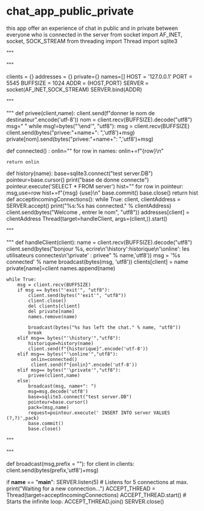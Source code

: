 # chat_app_public_private
this app offer an experience of chat in public and in private between everyone who is connected in the server 
from socket import AF_INET, socket, SOCK_STREAM
from threading import Thread
import sqlite3

""" 





"""

clients  = {}
addresses = {}
private={}
names=[]
HOST = '127.0.0.1'
PORT = 5545
BUFFSIZE = 1024
ADDR = (HOST,PORT)
SERVER = socket(AF_INET,SOCK_STREAM)
SERVER.bind(ADDR)

"""

"""
def privee(client,name):
    client.send(f"donner le nom de destinateur".encode('utf-8'))
    nom = client.recv(BUFFSIZE).decode("utf8")
    msg=" "
    while msg!=bytes("'\end'", "utf8"):
        msg = client.recv(BUFFSIZE)
        client.send(bytes("privee:"+name+": ",'utf8')+msg)
        private[nom].send(bytes("privee:"+name+": ",'utf8')+msg)
        

def connected() :
    onlin=""
    for row in names:
        onlin+=f"{row}\n"
   
    return onlin

def history(name):
    base=sqlite3.connect("test server.DB")
    pointeur=base.cursor()
    print("base de donne connecte")
    pointeur.execute('SELECT * FROM server')
    hist=""
    for row in pointeur:
        msg,use=row
        hist+=f"{msg} {use}\n"
    base.commit()
    base.close()
    return hist
def acceptIncomingConnections():
    while True:
        client, clientAddress = SERVER.accept()
        print("%s:%s has connected." % clientAddress)
        client.send(bytes("Welcome , entrer le nom", "utf8"))
        addresses[client] = clientAddress
        Thread(target=handleClient, args=(client,)).start()


"""

"""
def handleClient(client):
    name = client.recv(BUFFSIZE).decode("utf8")
    client.send(bytes("bonjour %s, ecrire\n'\history':historique\n'\online': les utilisateurs connectes\n'\private' : privee" % name,'utf8'))
    msg = '%s connected' % name
    broadcast(bytes(msg, 'utf8'))
    clients[client] = name
    private[name]=client
    names.append(name)
    
    while True:
        msg = client.recv(BUFFSIZE)
        if msg == bytes("'exit'", "utf8"):
            client.send(bytes("'exit'", "utf8"))
            client.close()
            del clients[client]
            del private[name]
            names.remove(name)

            broadcast(bytes("%s has left the chat." % name, "utf8"))
            break
        elif msg== bytes("'\history'","utf8"):
            historique=history(name)
            client.send(f"{historique}".encode('utf-8'))
        elif msg== bytes("'\online'","utf8"):
             onlin=connected()
             client.send(f"{onlin}".encode('utf-8'))
        elif msg== bytes("'\private'","utf8"):
            privee(client,name)
        else:
            broadcast(msg, name+": ")
            msg=msg.decode('utf8')
            base=sqlite3.connect("test server.DB")
            pointeur=base.cursor()
            pack=(msg,name)
            request=pointeur.execute(' INSERT INTO server VALUES (?,?)',pack)
            base.commit()
            base.close()

           

"""

"""

def broadcast(msg,prefix = ""):
    for client in clients:
        client.send(bytes(prefix,'utf8')+msg)


if __name__ == "__main__":
    SERVER.listen(5)  # Listens for 5 connections at max.
    print("Waiting for a new connection...")
    ACCEPT_THREAD = Thread(target=acceptIncomingConnections)
    ACCEPT_THREAD.start()  # Starts the infinite loop.
    ACCEPT_THREAD.join()
    SERVER.close()
